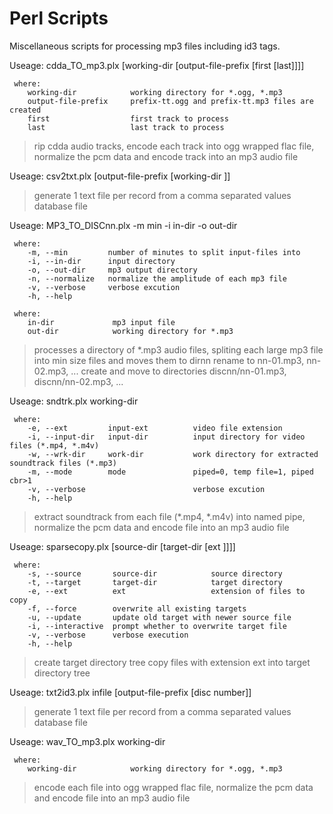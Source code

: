 # Perl Scripts
Miscellaneous scripts for processing mp3 files including id3 tags.

 Useage: cdda_TO_mp3.plx [working-dir [output-file-prefix [first [last]]]]
 
     where:
        working-dir            working directory for *.ogg, *.mp3
        output-file-prefix     prefix-tt.ogg and prefix-tt.mp3 files are created
        first                  first track to process
        last                   last track to process

> rip cdda audio tracks,
> encode each track into ogg wrapped flac file,
> normalize the pcm data and
> encode track into an mp3 audio file
 
 Useage: csv2txt.plx [output-file-prefix [working-dir ]]
 
>generate 1 text file per record
>from a comma separated values database file


 Useage: MP3_TO_DISCnn.plx -m min -i in-dir -o out-dir
  
     where:
        -m, --min         number of minutes to split input-files into
        -i, --in-dir      input directory
        -o, --out-dir     mp3 output directory
        -n, --normalize   normalize the amplitude of each mp3 file
        -v, --verbose     verbose excution
        -h, --help

     where:
        in-dir             mp3 input file
        out-dir            working directory for *.mp3
          

 >processes a directory of *.mp3 audio files, spliting each large mp3 file into min size files and moves them to dirnn
 >rename to nn-01.mp3, nn-02.mp3, ...
 >create and move to directories discnn/nn-01.mp3, discnn/nn-02.mp3, ...

 
 Useage: sndtrk.plx working-dir
 
     where:
        -e, --ext         input-ext          video file extension
        -i, --input-dir   input-dir          input directory for video files (*.mp4, *.m4v)
        -w, --wrk-dir     work-dir           work directory for extracted soundtrack files (*.mp3)
        -m, --mode        mode               piped=0, temp file=1, piped cbr>1
        -v, --verbose                        verbose excution
        -h, --help
          

> extract soundtrack from each file (*.mp4, *.m4v) into named pipe,
> normalize the pcm data and
> encode file into an mp3 audio file

 Useage: sparsecopy.plx [source-dir [target-dir [ext ]]]]
 
     where:
        -s, --source       source-dir            source directory
        -t, --target       target-dir            target directory
        -e, --ext          ext                   extension of files to copy
        -f, --force        overwrite all existing targets
        -u, --update       update old target with newer source file
        -i, --interactive  prompt whether to overwrite target file
        -v, --verbose      verbose execution
        -h, --help
          
> create target directory tree
> copy files with extension ext into target directory tree

 Useage: txt2id3.plx infile [output-file-prefix [disc number]]

> generate 1 text file per record
> from a comma separated values database file

 Useage: wav_TO_mp3.plx working-dir
 
     where:
        working-dir            working directory for *.ogg, *.mp3
          
> encode each file into ogg wrapped flac file,
> normalize the pcm data and
> encode file into an mp3 audio file



